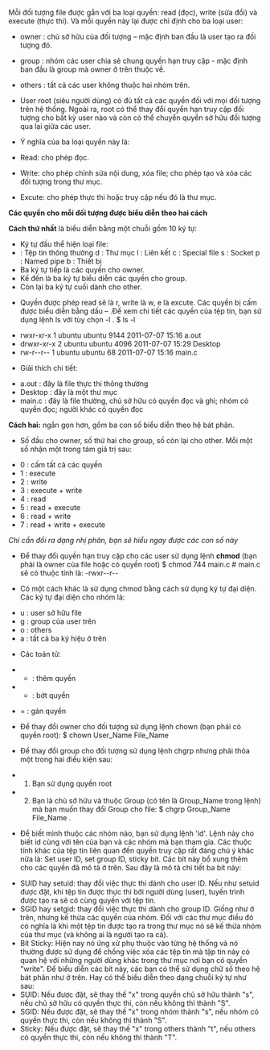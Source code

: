 
 Mỗi đối tượng file được gắn với ba loại quyền: read (đọc), write (sửa đổi) và execute (thực thi). Và mỗi quyền này lại được chỉ định cho ba loại user:
- owner : chủ sở hữu của đối tượng – mặc định ban đầu là user tạo ra đối tượng đó.
-	group : nhóm các user chia sẻ chung quyền hạn truy cập - mặc định ban đầu là group mà owner ở trên thuộc về.
-	others : tất cả các user không thuộc hai nhóm trên.

- User root (siêu người dùng) có đủ tất cả các quyền đối với mọi đối tượng trên hệ thống. Ngoài ra, root có thể thay đổi quyền hạn truy cập đối tượng cho bất kỳ user nào và còn có thể chuyển quyền sở hữu đối tượng qua lại giữa các user.
 - Ý nghĩa của ba loại quyền này là:
- Read: cho phép đọc.
- Write: cho phép chỉnh sửa nội dung, xóa file; cho phép tạo và xóa các đối tượng trong thư mục.
- Excute: cho phép thực thi hoặc truy cập nếu đó là thư mục.

**Các quyền cho mỗi đối tượng được biểu diễn theo hai cách**

**Cách thứ nhất** là biểu diễn bằng một chuỗi gồm 10 ký tự:
- 	Ký tự đầu thể hiện loại file:
- : Tệp tin thông thường
d : Thư mục
l : Liên kết
c : Special file
s : Socket
p : Named pipe
b : Thiết bị
-	Ba ký tự tiếp là các quyền cho owner.
-	Kế đến là ba ký tự biểu diễn các quyền cho group.
-	Còn lại ba ký tự cuối dành cho other.


 + Quyền được phép read sẽ là r, write là w, e là excute. Các quyền bị cấm được biểu diễn bằng dấu –  .Để xem chi tiết các quyền của tệp tin, bạn sử dụng lệnh ls với tùy chọn -l .
$ ls -l 
- rwxr-xr-x 1 ubuntu ubuntu 9144 2011-07-07 15:16 a.out
- drwxr-xr-x 2 ubuntu ubuntu 4096 2011-07-07 15:29 Desktop
- rw-r--r-- 1 ubuntu ubuntu 68 2011-07-07 15:16 main.c
 + Giải thích chi tiết:
-	a.out : đây là file thực thi thông thường
- Desktop : đây là một thư mục
-	main.c : đây là file thường, chủ sở hữu có quyền đọc và ghi; nhóm có quyền đọc; người khác có quyền đọc

**Cách hai:** ngắn gọn hơn, gồm ba con số biểu diễn theo hệ bát phân.
 + Số đầu cho owner, số thứ hai cho group, số còn lại cho other. Mỗi một số nhận một trong tám giá trị sau:
- 0 : cấm tất cả các quyền
- 1 : execute
- 2 : write
- 3 : execute + write
- 4 : read
- 5 : read + execute
- 6 : read + write
- 7 : read + write + execute

*Chỉ cần đổi ra dạng nhị phân, bạn sẽ hiểu ngay được các con số này*
- Để thay đổi quyền hạn truy cập cho các user sử dụng lệnh **chmod** (bạn phải là owner của file hoặc có quyền root)
$ chmod 744 main.c # main.c sẽ có thuộc tính là: -rwxr--r--

 + Có một cách khác là sử dụng chmod bằng cách sử dụng ký tự đại diện. Các ký tự đại diện cho nhóm là:
-	u : user sở hữu file
-	g : group của user trên
-	o : others
-	a : tất cả ba ký hiệu ở trên

 + Các toán tử:
-	+ : thêm quyền
-	- : bớt quyền
-	= : gán quyền



- Để thay đổi owner cho đối tượng sử dụng lệnh chown (bạn phải có quyền root): $ chown User_Name File_Name
 +  Để thay đổi group cho đối tượng sử dụng lệnh chgrp nhưng phải thỏa một trong hai điều kiện sau:
- 1.	Bạn sử dụng quyền root
- 2.	Bạn là chủ sở hữu và thuộc Group (có tên là Group_Name trong lệnh) mà bạn muốn thay đổi Group cho file: $ chgrp Group_Name File_Name .

 + Để biết mình thuộc các nhóm nào, bạn sử dụng lệnh 'id'. Lệnh này cho biết id cùng với tên của bạn và các nhóm mà bạn tham gia.
Các thuộc tính khác của tệp tin liên quan đến quyền truy cập rất đáng chú ý khác nữa là: Set user ID, set group ID, sticky bit. Các bít này bổ xung thêm cho các quyền đã mô tả ở trên. Sau đây là mô tả chi tiết ba bít này:
- 	SUID hay setuid: thay đổi việc thực thi dành cho user ID. Nếu như setuid được đặt, khi tệp tin được thực thi bởi người dùng (user), tuyến trình được tạo ra sẽ có cùng quyền với tệp tin.
- 	SGID hay setgid: thay đổi việc thực thi dành cho group ID. Giống như ở trên, nhưng kế thừa các quyền của nhóm. Đối với các thư mục điều đó có nghĩa là khi một tệp tin được tạo ra trong thư mục nó sẽ kế thừa nhóm của thư mục (và không ai là người tạo ra cả).
-	Bít Sticky: Hiện nay nó ứng xử phụ thuộc vào từng hệ thống và nó thường được sử dụng để chống việc xóa các tệp tin mà tập tin này có quan hệ với những người dùng khác trong thư mục nơi bạn có quyền "write".
Để biểu diễn các bít này, các bạn có thể sử dụng chữ số theo hệ bát phân như ở trên. Hay có thể biểu diễn theo dạng chuỗi ký tự như sau:
- 	SUID: Nếu được đặt, sẽ thay thế "x" trong quyền chủ sở hữu thành "s", nếu chủ sở hữu có quyền thực thi, còn nếu không thì thành "S". 
-	SGID: Nếu được đặt, sẽ thay thế "x" trong nhóm thành "s", nếu nhóm có quyền thực thi, còn nếu không thì thành "S". 
-	Sticky: Nếu được đặt, sẽ thay thế "x" trong others thành "t", nếu others có quyền thực thi, còn nếu không thì thành "T". 











